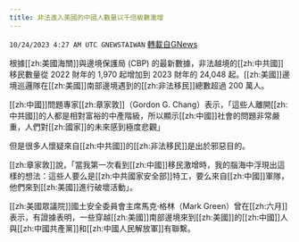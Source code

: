 ```yaml
---
title: 非法進入美國的中國人數量以千倍級數激增
---
```

`10/24/2023 4:27 AM UTC GNEWSTAIWAN` [轉載自GNews](https://gnews.org/articles/1872747)



根據[[zh:美國海關]]與邊境保護局 (CBP) 的最新數據，非法越境的[[zh:中共國]]移民數量從 2022 財年的 1,970 起增加到 2023 財年的 24,048 起。[[zh:美國]]邊境巡邏隊在[[zh:美國]]南部邊境遇到的[[zh:非法移民]]總數超過 200 萬人。  

[[zh:中國]]問題專家[[zh:章家敦]]（Gordon G. Chang）表示，「這些人離開[[zh:中共國]]的人都是相對富裕的中產階級，所以顯示[[zh:中國]]社會的問題非常嚴重，人們對[[zh:國家]]的未來感到極度悲觀」

  

但是很多人懷疑來自[[zh:中共國]]的[[zh:非法移民]]是出於邪惡目的。

  

[[zh:章家敦]]說，「當我第一次看到[[zh:中國]]移民激增時，我的腦海中浮現出這樣的想法：這些人要么是[[zh:中共國家安全部]]特工，要么來自[[zh:中國]]軍隊，他們來到[[zh:美國]]進行破壞活動」。

  

[[zh:美國眾議院]]國土安全委員會主席馬克·格林（Mark Green）曾在[[zh:六月]]表示，有證據表明，一些穿越[[zh:美國]]南部邊境來到[[zh:美國]]的[[zh:中國]]人與[[zh:中國共產黨]]和[[zh:中國人民解放軍]]有聯繫。
